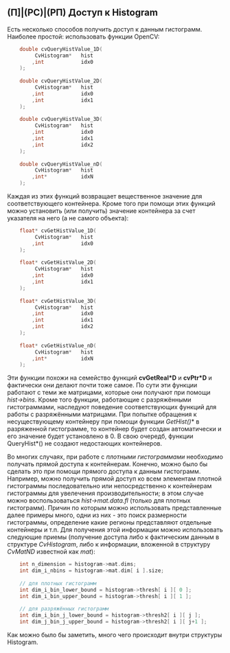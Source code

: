 ## (П]|(РС)|(РП) Доступ к Histogram

Есть несколько способов получить доступ к данным гистограмм. Наиболее простой: использовать функции OpenCV:

```cpp
	double cvQueryHistValue_1D(
		 CvHistogram* 	hist
		,int 			idx0
	);
	 
	double cvQueryHistValue_2D(
		 CvHistogram* 	hist
		,int 			idx0
		,int 			idx1
	);
	 
	double cvQueryHistValue_3D(
		 CvHistogram* 	hist
		,int 			idx0
		,int 			idx1
		,int 			idx2
	);
	 
	double cvQueryHistValue_nD(
		 CvHistogram* 	hist
		,int* 			idxN
	);
```

Каждая из этих функций возвращает вещественное значение для соответствующего контейнера. Кроме того при помощи этих функций можно установить (или получить) значение контейнера за счет указателя на него (а не самого объекта):

```cpp
	float* cvGetHistValue_1D(
		 CvHistogram* 	hist
		,int 			idx0
	);
	 
	float* cvGetHistValue_2D(
		 CvHistogram* 	hist
		,int 			idx0
		,int 			idx1
	);
	 
	float* cvGetHistValue_3D(
		 CvHistogram* 	hist
		,int 			idx0
		,int 			idx1
		,int 			idx2
	);
	 
	float* cvGetHistValue_nD(
		 CvHistogram* 	hist
		,int* 			idxN
	);
```

Эти функции похожи на семейство функций **cvGetReal*D** и **cvPtr*D** и фактически они делают почти тоже самое. По сути эти функции работают с теми же матрицами, которые они получают при помощи *hist->bins*. Кроме того функции, работающие с разряжёнными гистограммами, наследуют поведение соответствующих функций для работы с разряжёнными матрицами. При попытке обращения к несуществующему контейнеру при помощи функции **GetHist*()** в разряженной гистограмме, то контейнер будет создан автоматически и его значение будет установлено в 0. В свою очередб, функции QueryHist*() не создают недостающих контейнеров.

Во многих случаях, при работе с *плотными гистограммами* необходимо получать прямой доступа к контейнерам. Конечно, можно было бы сделать это при помощи прямого доступа к данным гистограмм. Например, можно получить прямой доступ ко всем элементам плотной гистограммы последовательно или непосредственно к контейнерам гистограммы для увелечения производительности; в этом случае можно воспользоваться *hist->mat.data.fl* (только для плотных гистограмм). Причин по которым можно использовать представленные далее примеры много, одни из них - это поиск размерности гистограммы, определение какие регионы представляют отдельные контейнеры и т.п. Для получения этой информации можно использовать следующие приемы (получение доступа либо к фактическим данным в структуре *CvHistogram*, либо к информации, вложенной в структуру *CvMatND* известной как *mat*):

```cpp
	int n_dimension = histogram->mat.dims;
	int dim_i_nbins = histogram->mat.dim[ i ].size;
	 
	// для плотных гистограмм
	int dim_i_bin_lower_bound = histogram->thresh[ i ][ 0 ];
	int dim_i_bin_upper_bound = histogram->thresh[ i ][ 1 ];
	 
	// для разряжённых гистограмм
	int dim_i_bin_j_lower_bound = histogram->thresh2[ i ][ j ];
	int dim_j_bin_j_upper_bound = histogram->thresh2[ i ][ j+1 ];
```

Как можно было бы заметить, много чего происходит внутри структуры Histogram.